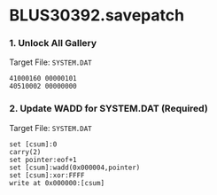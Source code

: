 # BLUS30392.savepatch

### 1. Unlock All Gallery

Target File: `SYSTEM.DAT`

```
41000160 00000101
40510002 00000000
```

### 2. Update WADD for SYSTEM.DAT (Required)

Target File: `SYSTEM.DAT`

```
set [csum]:0
carry(2)
set pointer:eof+1
set [csum]:wadd(0x000004,pointer)
set [csum]:xor:FFFF
write at 0x000000:[csum]
```

